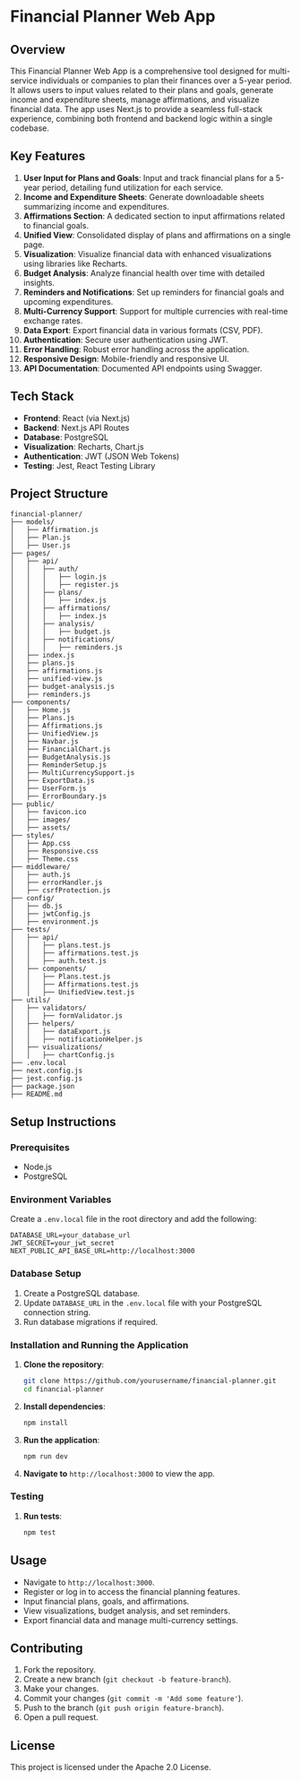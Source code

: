 # Financial Planner Web App

## Overview
This Financial Planner Web App is a comprehensive tool designed for multi-service individuals or companies to plan their finances over a 5-year period. It allows users to input values related to their plans and goals, generate income and expenditure sheets, manage affirmations, and visualize financial data. The app uses Next.js to provide a seamless full-stack experience, combining both frontend and backend logic within a single codebase.

## Key Features
1. **User Input for Plans and Goals**: Input and track financial plans for a 5-year period, detailing fund utilization for each service.
2. **Income and Expenditure Sheets**: Generate downloadable sheets summarizing income and expenditures.
3. **Affirmations Section**: A dedicated section to input affirmations related to financial goals.
4. **Unified View**: Consolidated display of plans and affirmations on a single page.
5. **Visualization**: Visualize financial data with enhanced visualizations using libraries like Recharts.
6. **Budget Analysis**: Analyze financial health over time with detailed insights.
7. **Reminders and Notifications**: Set up reminders for financial goals and upcoming expenditures.
8. **Multi-Currency Support**: Support for multiple currencies with real-time exchange rates.
9. **Data Export**: Export financial data in various formats (CSV, PDF).
10. **Authentication**: Secure user authentication using JWT.
11. **Error Handling**: Robust error handling across the application.
12. **Responsive Design**: Mobile-friendly and responsive UI.
13. **API Documentation**: Documented API endpoints using Swagger.

## Tech Stack
- **Frontend**: React (via Next.js)
- **Backend**: Next.js API Routes
- **Database**: PostgreSQL
- **Visualization**: Recharts, Chart.js
- **Authentication**: JWT (JSON Web Tokens)
- **Testing**: Jest, React Testing Library

## Project Structure
```
financial-planner/
├── models/
│   ├── Affirmation.js
│   ├── Plan.js
│   ├── User.js
├── pages/
│   ├── api/
│   │   ├── auth/
│   │   │   ├── login.js
│   │   │   ├── register.js
│   │   ├── plans/
│   │   │   ├── index.js
│   │   ├── affirmations/
│   │   │   ├── index.js
│   │   ├── analysis/
│   │   │   ├── budget.js
│   │   ├── notifications/
│   │   │   ├── reminders.js
│   ├── index.js
│   ├── plans.js
│   ├── affirmations.js
│   ├── unified-view.js
│   ├── budget-analysis.js
│   ├── reminders.js
├── components/
│   ├── Home.js
│   ├── Plans.js
│   ├── Affirmations.js
│   ├── UnifiedView.js
│   ├── Navbar.js
│   ├── FinancialChart.js
│   ├── BudgetAnalysis.js
│   ├── ReminderSetup.js
│   ├── MultiCurrencySupport.js
│   ├── ExportData.js
│   ├── UserForm.js
│   ├── ErrorBoundary.js
├── public/
│   ├── favicon.ico
│   ├── images/
│   ├── assets/
├── styles/
│   ├── App.css
│   ├── Responsive.css
│   ├── Theme.css
├── middleware/
│   ├── auth.js
│   ├── errorHandler.js
│   ├── csrfProtection.js
├── config/
│   ├── db.js
│   ├── jwtConfig.js
│   ├── environment.js
├── tests/
│   ├── api/
│   │   ├── plans.test.js
│   │   ├── affirmations.test.js
│   │   ├── auth.test.js
│   ├── components/
│   │   ├── Plans.test.js
│   │   ├── Affirmations.test.js
│   │   ├── UnifiedView.test.js
├── utils/
│   ├── validators/
│   │   ├── formValidator.js
│   ├── helpers/
│   │   ├── dataExport.js
│   │   ├── notificationHelper.js
│   ├── visualizations/
│   │   ├── chartConfig.js
├── .env.local
├── next.config.js
├── jest.config.js
├── package.json
├── README.md
```

## Setup Instructions

### Prerequisites
- Node.js
- PostgreSQL

### Environment Variables
Create a `.env.local` file in the root directory and add the following:
```
DATABASE_URL=your_database_url
JWT_SECRET=your_jwt_secret
NEXT_PUBLIC_API_BASE_URL=http://localhost:3000
```

### Database Setup
1. Create a PostgreSQL database.
2. Update `DATABASE_URL` in the `.env.local` file with your PostgreSQL connection string.
3. Run database migrations if required.

### Installation and Running the Application

1. **Clone the repository**:
   ```bash
   git clone https://github.com/yourusername/financial-planner.git
   cd financial-planner
   ```

2. **Install dependencies**:
   ```bash
   npm install
   ```

3. **Run the application**:
   ```bash
   npm run dev
   ```

4. **Navigate to** `http://localhost:3000` to view the app.

### Testing
1. **Run tests**:
   ```bash
   npm test
   ```

## Usage
- Navigate to `http://localhost:3000`.
- Register or log in to access the financial planning features.
- Input financial plans, goals, and affirmations.
- View visualizations, budget analysis, and set reminders.
- Export financial data and manage multi-currency settings.

## Contributing
1. Fork the repository.
2. Create a new branch (`git checkout -b feature-branch`).
3. Make your changes.
4. Commit your changes (`git commit -m 'Add some feature'`).
5. Push to the branch (`git push origin feature-branch`).
6. Open a pull request.

## License
This project is licensed under the Apache 2.0 License.
